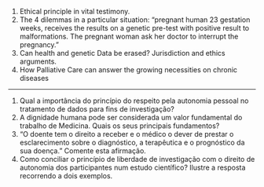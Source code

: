 1. Ethical principle in vital testimony.
2. The 4 dilemmas in a particular situation: “pregnant human 23 gestation weeks, receives the results on a genetic pre-test with positive result to malformations. The pregnant woman ask her doctor to interrupt the pregnancy.”
3. Can health and genetic Data be erased? Jurisdiction and ethics arguments.
4. How Palliative Care can answer the growing necessities on chronic diseases

______

1. Qual a importância do princípio do respeito pela autonomia pessoal no tratamento de dados para fins de investigação?
2. A dignidade humana pode ser considerada um valor fundamental do trabalho de Medicina. Quais os seus principais fundamentos?
3. “O doente tem o direito a receber e o médico o dever de prestar o esclarecimento sobre o diagnóstico, a terapêutica e o prognóstico da sua doença.” Comente esta afirmação.
4. Como conciliar o princípio de liberdade de investigação com o direito de autonomia dos participantes num estudo científico? Ilustre a resposta recorrendo a dois exemplos.
